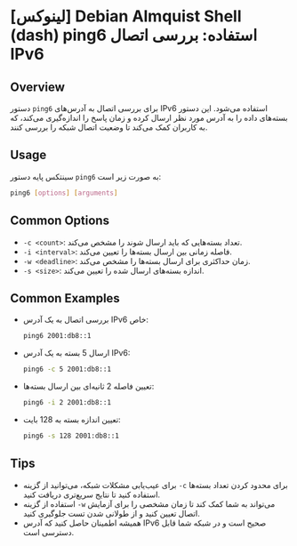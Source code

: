 # [لینوکس] Debian Almquist Shell (dash) ping6 استفاده: بررسی اتصال IPv6

## Overview
دستور `ping6` برای بررسی اتصال به آدرس‌های IPv6 استفاده می‌شود. این دستور بسته‌های داده را به آدرس مورد نظر ارسال کرده و زمان پاسخ را اندازه‌گیری می‌کند، که به کاربران کمک می‌کند تا وضعیت اتصال شبکه را بررسی کنند.

## Usage
سینتکس پایه دستور `ping6` به صورت زیر است:

```bash
ping6 [options] [arguments]
```

## Common Options
- `-c <count>`: تعداد بسته‌هایی که باید ارسال شوند را مشخص می‌کند.
- `-i <interval>`: فاصله زمانی بین ارسال بسته‌ها را تعیین می‌کند.
- `-w <deadline>`: زمان حداکثری برای ارسال بسته‌ها را مشخص می‌کند.
- `-s <size>`: اندازه بسته‌های ارسال شده را تعیین می‌کند.

## Common Examples
- بررسی اتصال به یک آدرس IPv6 خاص:
  ```bash
  ping6 2001:db8::1
  ```

- ارسال 5 بسته به یک آدرس IPv6:
  ```bash
  ping6 -c 5 2001:db8::1
  ```

- تعیین فاصله 2 ثانیه‌ای بین ارسال بسته‌ها:
  ```bash
  ping6 -i 2 2001:db8::1
  ```

- تعیین اندازه بسته به 128 بایت:
  ```bash
  ping6 -s 128 2001:db8::1
  ```

## Tips
- برای عیب‌یابی مشکلات شبکه، می‌توانید از گزینه `-c` برای محدود کردن تعداد بسته‌ها استفاده کنید تا نتایج سریع‌تری دریافت کنید.
- استفاده از گزینه `-w` می‌تواند به شما کمک کند تا زمان مشخصی را برای آزمایش اتصال تعیین کنید و از طولانی شدن تست جلوگیری کنید.
- همیشه اطمینان حاصل کنید که آدرس IPv6 صحیح است و در شبکه شما قابل دسترسی است.